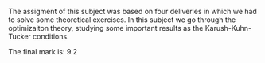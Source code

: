 The assigment of this subject was based on four deliveries in which we had to solve some theoretical exercises. In this subject we go through the optimizaiton theory, studying some important results as the  Karush-Kuhn-Tucker conditions.

The final mark is: 9.2
